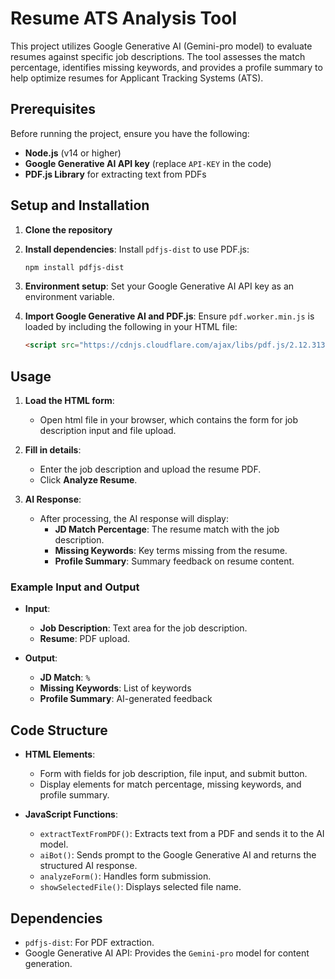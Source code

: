 # Resume ATS Analysis Tool

This project utilizes Google Generative AI (Gemini-pro model) to evaluate resumes against specific job descriptions. The tool assesses the match percentage, identifies missing keywords, and provides a profile summary to help optimize resumes for Applicant Tracking Systems (ATS). 

## Prerequisites

Before running the project, ensure you have the following:

- **Node.js** (v14 or higher)
- **Google Generative AI API key** (replace `API-KEY` in the code)
- **PDF.js Library** for extracting text from PDFs

## Setup and Installation

1. **Clone the repository**

2. **Install dependencies**:
   Install `pdfjs-dist` to use PDF.js:
   ```bash
   npm install pdfjs-dist
   ```

3. **Environment setup**:
   Set your Google Generative AI API key as an environment variable.

4. **Import Google Generative AI and PDF.js**:
   Ensure `pdf.worker.min.js` is loaded by including the following in your HTML file:
   ```html
   <script src="https://cdnjs.cloudflare.com/ajax/libs/pdf.js/2.12.313/pdf.worker.min.js"></script>
   ```

## Usage

1. **Load the HTML form**:
   - Open html file in your browser, which contains the form for job description input and file upload.

2. **Fill in details**:
   - Enter the job description and upload the resume PDF.
   - Click **Analyze Resume**.

3. **AI Response**:
   - After processing, the AI response will display:
     - **JD Match Percentage**: The resume match with the job description.
     - **Missing Keywords**: Key terms missing from the resume.
     - **Profile Summary**: Summary feedback on resume content.

### Example Input and Output

- **Input**:
  - **Job Description**: Text area for the job description.
  - **Resume**: PDF upload.

- **Output**:
  - **JD Match**: `%`
  - **Missing Keywords**: List of keywords
  - **Profile Summary**: AI-generated feedback

## Code Structure

- **HTML Elements**:
  - Form with fields for job description, file input, and submit button.
  - Display elements for match percentage, missing keywords, and profile summary.

- **JavaScript Functions**:
  - `extractTextFromPDF()`: Extracts text from a PDF and sends it to the AI model.
  - `aiBot()`: Sends prompt to the Google Generative AI and returns the structured AI response.
  - `analyzeForm()`: Handles form submission.
  - `showSelectedFile()`: Displays selected file name.

## Dependencies

- `pdfjs-dist`: For PDF extraction.
- Google Generative AI API: Provides the `Gemini-pro` model for content generation.
